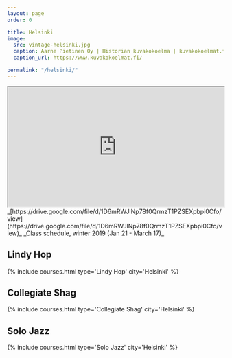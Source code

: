 ```yaml
---
layout: page
order: 0

title: Helsinki
image:
  src: vintage-helsinki.jpg
  caption: Aarne Pietinen Oy | Historian kuvakokoelma | kuvakokoelmat.fi
  caption_url: https://www.kuvakokoelmat.fi/

permalink: "/helsinki/"
---
```


<!--more-->


<iframe src="https://drive.google.com/file/d/1D6mRWJlNp78f0QrmzT1PZSEXpbpi0Cfo/preview" width="640" height="280" style="width:100%;"></iframe>
_[https://drive.google.com/file/d/1D6mRWJlNp78f0QrmzT1PZSEXpbpi0Cfo/view](https://drive.google.com/file/d/1D6mRWJlNp78f0QrmzT1PZSEXpbpi0Cfo/view)_
_Class schedule, winter 2019 (Jan 21 - March 17)_

## Lindy Hop
{% include courses.html type='Lindy Hop' city='Helsinki' %}

## Collegiate Shag
{% include courses.html type='Collegiate Shag' city='Helsinki' %}

## Solo Jazz
{% include courses.html type='Solo Jazz' city='Helsinki' %}

<!--
## Balboa
{% include courses.html type='Balboa' city='Helsinki' %}
-->

<!--
## Shag / Balboa
{% include courses.html type='Bal\'n\'Shag' city='Helsinki' %}
-->
